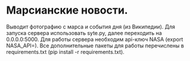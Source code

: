 # **Марсианские новости.** 
Выводит фотографию с марса и события дня (из Википедии). Для запуска сервера использовать syte.py, далее переходить на 0.0.0.0:5000. 
Для работы сервера необходим api-ключ NASA (export NASA_API=<your nasa api>). 
Все дополнительные пакеты для работы перечислены в requirements.txt (pip install -r requirements.txt). 